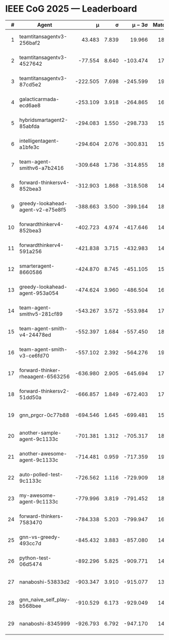 # IEEE CoG 2025 — Leaderboard

| # | Agent | μ | σ | μ − 3σ | Matches | Updated |
|---:|---|---:|---:|---:|---:|---|
| 1 | teamtitansagentv3-256baf2 | 43.483 | 7.839 | 19.966 | 18116 | 2025-08-24 07:16 |
| 2 | teamtitansagentv3-4527642 | -77.554 | 8.640 | -103.474 | 17890 | 2025-08-24 07:16 |
| 3 | teamtitansagentv3-87cd5e2 | -222.505 | 7.698 | -245.599 | 19186 | 2025-08-24 07:16 |
| 4 | galacticarmada-ecd6ae8 | -253.109 | 3.918 | -264.865 | 16720 | 2025-08-24 07:16 |
| 5 | hybridsmartagent2-85abfda | -294.083 | 1.550 | -298.733 | 15180 | 2025-08-24 07:16 |
| 6 | intelligentagent-a1bfe3c | -294.604 | 2.076 | -300.831 | 15279 | 2025-08-24 07:16 |
| 7 | team-agent-smithv6-a7b2416 | -309.648 | 1.736 | -314.855 | 18140 | 2025-08-24 07:16 |
| 8 | forward-thinkersv4-852bea3 | -312.903 | 1.868 | -318.508 | 14696 | 2025-08-24 07:16 |
| 9 | greedy-lookahead-agent-v2-e75e8f5 | -388.663 | 3.500 | -399.164 | 18368 | 2025-08-24 07:16 |
| 10 | forwardthinkerv4-852bea3 | -402.723 | 4.974 | -417.646 | 14710 | 2025-08-24 07:16 |
| 11 | forwardthinkerv4-591a256 | -421.838 | 3.715 | -432.983 | 14975 | 2025-08-24 07:16 |
| 12 | smarteragent-8660586 | -424.870 | 8.745 | -451.105 | 15100 | 2025-08-24 07:16 |
| 13 | greedy-lookahead-agent-953a054 | -474.624 | 3.960 | -486.504 | 16828 | 2025-08-24 07:16 |
| 14 | team-agent-smithv5-281cf89 | -543.267 | 3.572 | -553.984 | 17700 | 2025-08-24 07:16 |
| 15 | team-agent-smith-v4-24478ed | -552.397 | 1.684 | -557.450 | 18500 | 2025-08-24 07:16 |
| 16 | team-agent-smith-v3-ce6fd70 | -557.102 | 2.392 | -564.276 | 19160 | 2025-08-24 07:16 |
| 17 | forward-thinker-rheaagent-6563256 | -636.980 | 2.905 | -645.694 | 17184 | 2025-08-24 07:16 |
| 18 | forward-thinkersv2-51dd50a | -666.857 | 1.849 | -672.403 | 17364 | 2025-08-24 07:16 |
| 19 | gnn_prgcr-0c77b88 | -694.546 | 1.645 | -699.481 | 15960 | 2025-08-24 07:16 |
| 20 | another-sample-agent-9c1133c | -701.381 | 1.312 | -705.317 | 18120 | 2025-08-24 07:16 |
| 21 | another-awesome-agent-9c1133c | -714.481 | 0.959 | -717.359 | 19380 | 2025-08-24 07:16 |
| 22 | auto-polled-test-9c1133c | -726.562 | 1.116 | -729.909 | 18920 | 2025-08-24 07:16 |
| 23 | my-awesome-agent-9c1133c | -779.996 | 3.819 | -791.452 | 18140 | 2025-08-24 07:16 |
| 24 | forward-thinkers-7583470 | -784.338 | 5.203 | -799.947 | 16520 | 2025-08-24 07:16 |
| 25 | gnn-vs-greedy-493cc7d | -845.432 | 3.883 | -857.080 | 14460 | 2025-08-24 07:16 |
| 26 | python-test-06d5474 | -892.296 | 5.825 | -909.771 | 14450 | 2025-08-24 07:16 |
| 27 | nanaboshi-53833d2 | -903.347 | 3.910 | -915.077 | 13900 | 2025-08-24 07:16 |
| 28 | gnn_naive_self_play-b568bee | -910.529 | 6.173 | -929.049 | 14300 | 2025-08-24 07:16 |
| 29 | nanaboshi-8345999 | -926.793 | 6.792 | -947.170 | 14850 | 2025-08-24 07:16 |
